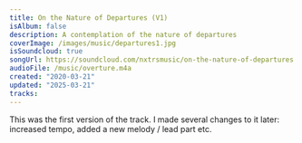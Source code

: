 ```yaml
---
title: On the Nature of Departures (V1)
isAlbum: false
description: A contemplation of the nature of departures
coverImage: /images/music/departures1.jpg
isSoundcloud: true
songUrl: https://soundcloud.com/nxtrsmusic/on-the-nature-of-departures
audioFile: /music/overture.m4a
created: "2020-03-21"
updated: "2025-03-21"
tracks:
---
```


This was the first version of the track. I made several changes to it later: increased tempo, added a new melody / lead part etc.
